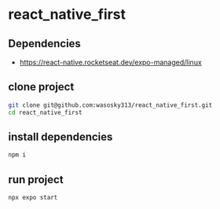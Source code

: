 # react_native_first

## Dependencies
- https://react-native.rocketseat.dev/expo-managed/linux

## clone project
```bash
git clone git@github.com:wasosky313/react_native_first.git
cd react_native_first
```

## install dependencies
```bash
npm i
```

## run project
```bash 
npx expo start
```